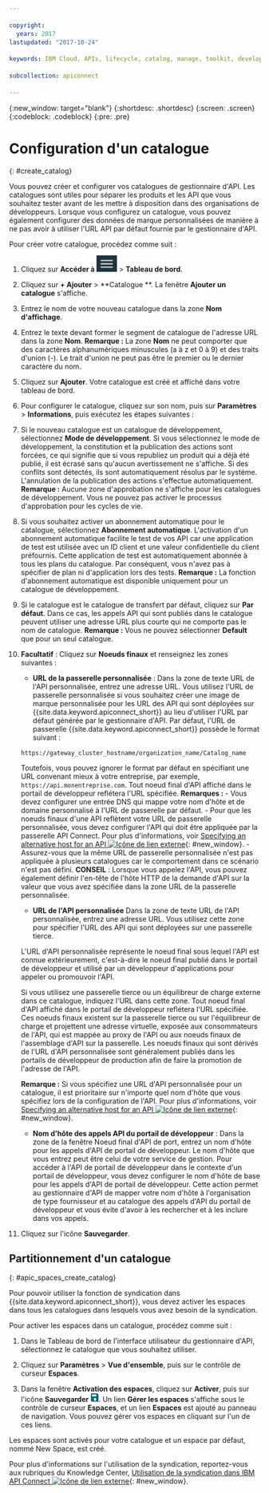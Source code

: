 ```yaml
---

copyright:
  years: 2017
lastupdated: "2017-10-24"

keywords: IBM Cloud, APIs, lifecycle, catalog, manage, toolkit, develop, dev portal

subcollection: apiconnect

---
```


{:new_window: target="blank"}
{:shortdesc: .shortdesc}
{:screen: .screen}
{:codeblock: .codeblock}
{:pre: .pre}

# Configuration d'un catalogue
{: #create_catalog}

Vous pouvez créer et configurer vos catalogues de gestionnaire
d'API. Les catalogues sont
utiles pour séparer les produits et les API que vous souhaitez tester avant de les mettre à disposition dans des organisations de développeurs.
Lorsque vous configurez un catalogue, vous pouvez également configurer des
données de marque personnalisées de manière à ne pas avoir à utiliser l'URL API
par défaut fournie par le gestionnaire d'API.

Pour créer votre catalogue, procédez comme suit :

1. Cliquez sur **Accéder à** <img alt="Icône Accéder à" src="images/navigate_to_icon.png"> > **Tableau de bord**.

2. Cliquez sur **+ Ajouter** > **Catalogue **.
La fenêtre **Ajouter un catalogue** s'affiche.

3.  Entrez le nom de votre nouveau catalogue dans la zone **Nom
d'affichage**.

4. Entrez le texte devant former le segment de catalogue de l'adresse URL
dans la zone **Nom**.
	**Remarque :** La zone **Nom** ne peut comporter que des caractères alphanumériques minuscules (a à z
et 0 à 9) et des traits d'union (-). Le
trait d'union ne peut pas être le premier ou le dernier caractère du nom.

5. Cliquez sur **Ajouter**. Votre catalogue est créé et
affiché dans votre tableau de bord.

6. Pour configurer le catalogue, cliquez sur son nom, puis sur **Paramètres** > **Informations**, puis exécutez les étapes suivantes :
  1. Si le nouveau catalogue est un catalogue de développement, sélectionnez
**Mode de développement**.
Si vous sélectionnez le mode de développement, la constitution et la publication des actions sont forcées, ce qui signifie que si vous republiez un produit qui a déjà été publié, il est écrasé sans qu'aucun avertissement ne s'affiche. Si des
conflits sont détectés, ils sont automatiquement résolus par le système. L'annulation de la publication des actions s'effectue
automatiquement.
	**Remarque :** Aucune zone d'approbation ne s'affiche pour les catalogues de développement. Vous ne pouvez pas activer le processus d'approbation pour les cycles de vie.
  2. Si vous souhaitez activer un abonnement automatique pour le catalogue,
sélectionnez **Abonnement automatique**.
L'activation d'un abonnement automatique facilite le test de vos API car une application de test est utilisée avec un ID client et une valeur confidentielle du client préfournis. Cette application de test est automatiquement abonnée à tous les plans du catalogue. Par conséquent, vous n'avez pas à spécifier de plan ni d'application lors des tests. 
    **Remarque :** La fonction d'abonnement automatique est disponible uniquement pour un catalogue de développement.
  3. Si le catalogue est le catalogue de transfert par défaut,
cliquez sur **Par défaut**. Dans ce cas, les appels API qui sont publiés dans le
catalogue peuvent utiliser une adresse URL plus courte qui ne comporte pas le nom de
catalogue.
    **Remarque :** Vous ne pouvez sélectionner **Default** que pour un seul catalogue.
  4. **Facultatif** : Cliquez sur **Noeuds finaux** et renseignez les zones suivantes :
        - **URL de la passerelle personnalisée** : Dans la zone de texte URL de l'API personnalisée, entrez une adresse URL. Vous utilisez l'URL de passerelle personnalisée si vous souhaitez créer une image de marque personnalisée pour les URL des API qui sont déployées sur {{site.data.keyword.apiconnect_short}} au lieu d'utiliser l'URL par défaut générée par le gestionnaire d'API.
        Par défaut, l'URL de passerelle {{site.data.keyword.apiconnect_short}} possède le format suivant :
        ```
        https://gateway_cluster_hostname/organization_name/Catalog_name
        ```
        Toutefois, vous pouvez ignorer le format par défaut en spécifiant une URL convenant mieux à votre entreprise, par exemple, `https://api.monentreprise.com`. Tout noeud final d'API affiché dans le portail de développeur reflétera l'URL spécifiée.
			**Remarques :**
		    - Vous devez configurer une entrée DNS qui mappe votre nom d'hôte et de domaine personnalisé à l'URL de passerelle par défaut.
		    - Pour que les noeuds finaux d'une API reflètent votre URL de passerelle personnalisée, vous devez configurer l'API qui doit être appliquée par la passerelle API Connect. Pour plus d'informations, voir [Specifying an alternative host for an API ![Icône de lien externe](../icons/launch-glyph.svg "Icône de lien externe")](http://www.ibm.com/support/knowledgecenter/en/SSFS6T/com.ibm.apic.toolkit.doc/task_apionprem_creating_apis.html#task_tq2_11r_xt__enforce_step){: #new_window}.
		    - Assurez-vous que la même URL de passerelle personnalisée n'est pas
appliquée à plusieurs catalogues car le comportement dans ce scénario n'est pas
défini.
				**CONSEIL** : Lorsque vous appelez l'API, vous pouvez également définir l'en-tête de l'hôte HTTP de la demande d'API sur la valeur que vous avez spécifiée dans la zone URL de la passerelle personnalisée.

	    - **URL de l'API personnalisée**
	    Dans la zone de texte URL de l'API personnalisée, entrez une adresse URL. Vous utilisez cette zone pour spécifier l'URL des API qui sont déployées sur une passerelle tierce.

	    L'URL d'API personnalisée représente le noeud final sous lequel l'API est connue extérieurement, c'est-à-dire le noeud final publié dans le portail de développeur et utilisé par un développeur d'applications pour appeler ou promouvoir l'API.

	    Si vous utilisez une passerelle tierce ou un équilibreur de charge externe
dans ce catalogue, indiquez l'URL dans cette zone. Tout noeud final d'API affiché dans le portail de développeur reflétera l'URL spécifiée. Ces noeuds finaux existent sur la passerelle tierce ou sur l'équilibreur de charge et projettent une adresse virtuelle, exposée aux consommateurs de l'API, qui est mappée au proxy de l'API ou aux noeuds finaux de l'assemblage d'API sur la passerelle. Les noeuds finaux qui sont dérivés de l'URL d'API personnalisée sont généralement publiés dans les portails de développeur de production afin de faire la promotion de l'adresse de l'API.

	    **Remarque :** Si vous spécifiez une URL d'API personnalisée pour un catalogue, il est prioritaire sur n'importe quel nom d'hôte que vous
	    spécifiez lors de la configuration de l'API. Pour plus d'informations, voir [Specifying an alternative host for an API ![Icône de lien externe](../icons/launch-glyph.svg "Icône de lien externe")](http://www.ibm.com/support/knowledgecenter/en/SSFS6T/com.ibm.apic.toolkit.doc/task_apionprem_creating_apis.html#task_tq2_11r_xt__enforce_step){: #new_window}.

	    - **Nom d'hôte des appels API du portail de développeur** :
	    Dans la zone de la fenêtre Noeud final d'API de port, entrez un nom d'hôte pour les appels d'API de portail de développeur. Le
nom d'hôte que vous entrez peut être celui de votre service de gestion. Pour accéder à l'API de portail de développeur dans le contexte d'un portail de développeur, vous devez configurer le nom d'hôte de base pour les appels d'API de portail de développeur. Cette action permet au gestionnaire d'API de mapper votre nom d'hôte à
l'organisation de type fournisseur et au catalogue des appels d'API du portail
de développeur et vous évite d'avoir à les rechercher et à les inclure dans vos
appels.

7. Cliquez sur l'icône **Sauvegarder**.

## Partitionnement d'un catalogue
{: #apic_spaces_create_catalog}

Pour pouvoir utiliser la fonction de syndication dans
{{site.data.keyword.apiconnect_short}},
vous devez activer les espaces dans tous les catalogues dans lesquels vous avez
besoin de la syndication.

Pour activer les espaces dans un catalogue, procédez comme suit :
1. Dans le Tableau de bord de l'interface utilisateur du gestionnaire d'API,
sélectionnez le catalogue que vous souhaitez utiliser.

2. Cliquez sur **Paramètres** > **Vue d'ensemble**, puis sur le contrôle de curseur **Espaces**.

3. Dans la fenêtre **Activation des espaces**, cliquez sur **Activer**, puis sur l'icône **Sauvegarder** <img src="images/icon_save.png" alt="icône Sauvegarder"/>.
Un lien **Gérer les espaces** s'affiche
sous le contrôle de curseur **Espaces**, et un lien **Espaces** est ajouté au panneau de navigation. Vous
pouvez gérer vos espaces en cliquant sur l'un de ces liens.

Les espaces sont activés pour votre catalogue et un espace par défaut,
nommé New Space, est créé.

Pour plus d'informations sur l'utilisation de la syndication, reportez-vous aux rubriques du Knowledge Center, [Utilisation de la syndication dans IBM API Connect ![Icône de lien externe](../icons/launch-glyph.svg "Icône de lien externe")](http://www.ibm.com/support/knowledgecenter/SSFS6T/com.ibm.apic.apionprem.doc/capic_syndication_using.html){: #new_window}.

